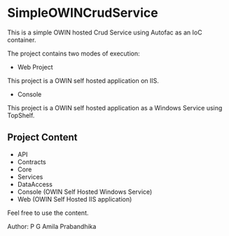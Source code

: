 # SimpleOWINCrudService

This is a simple OWIN hosted Crud Service using Autofac as an IoC container. 

The project contains two modes of execution:

- Web Project

This project is a OWIN self hosted application on IIS. 

- Console

This project is a OWIN self hosted application as a Windows Service using TopShelf.


## Project Content

- API
- Contracts
- Core
- Services
- DataAccess
- Console (OWIN Self Hosted Windows Service)
- Web (OWIN Self Hosted IIS application)


Feel free to use the content.



Author: P G Amila Prabandhika
